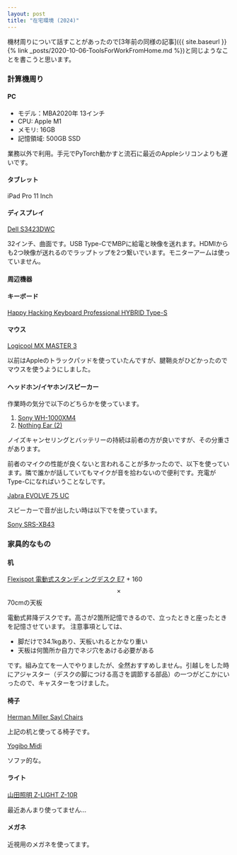 ```yaml
---
layout: post
title: "在宅環境 (2024)"
---
```


機材周りについて話すことがあったので[3年前の同様の記事]({{ site.baseurl }}{% link _posts/2020-10-06-ToolsForWorkFromHome.md %})と同じようなことを書こうと思います。

### 計算機周り

#### PC

- モデル：MBA2020年 13インチ
- CPU: Apple M1
- メモリ: 16GB
- 記憶領域: 500GB SSD

業務以外で利用。手元でPyTorch動かすと流石に最近のAppleシリコンよりも遅いです。

#### タブレット

iPad Pro 11 Inch

#### ディスプレイ

[Dell S3423DWC](https://www.dell.com/ja-jp/shop/dell-34-%E6%9B%B2%E9%9D%A2-usb-c-%E3%83%A2%E3%83%8B%E3%82%BF%E3%83%BC-s3423dwc/apd/210-beid/%E3%83%A2%E3%83%8B%E3%82%BF%E3%83%BC-%E3%83%A2%E3%83%8B%E3%82%BF%E3%83%BC%E3%82%A2%E3%82%AF%E3%82%BB%E3%82%B5%E3%83%AA%E3%83%BC)

32インチ、曲面です。USB Type-CでMBPに給電と映像を送れます。HDMIからも2つ映像が送れるのでラップトップを2つ繋いでいます。モニターアームは使っていません。

#### 周辺機器

#### キーボード

[Happy Hacking Keyboard Professional HYBRID Type-S](https://www.pfu.fujitsu.com/direct/hhkb/detail_pd-kb800bns.html)

#### マウス

[Logicool MX MASTER 3](https://www.logicool.co.jp/ja-jp/products/mice/mx-master-3s.910-006567.html)

以前はAppleのトラックパッドを使っていたんですが、腱鞘炎がひどかったのでマウスを使うようにしました。

#### ヘッドホン/イヤホン/スピーカー

作業時の気分で以下のどちらかを使っています。

1. [Sony WH-1000XM4](https://www.sony.jp/headphone/products/WH-1000XM4/)
2. [Nothing Ear (2)](https://jp.nothing.tech/products/ear-2)

ノイズキャンセリングとバッテリーの持続は前者の方が良いですが、その分重さがあります。

前者のマイクの性能が良くないと言われることが多かったので、以下を使っています。隣で誰かが話していてもマイクが音を拾わないので便利です。充電がType-Cになればいうことなしです。

[Jabra EVOLVE 75 UC](https://www.jabra.jp/supportpages/jabra-evolve-75#/#7599-838-109)

スピーカーで音が出したい時は以下でを使っています。

[Sony SRS-XB43](https://www.sony.jp/active-speaker/products/SRS-XB43/)

### 家具的なもの

#### 机

[Flexispot 電動式スタンディングデスク E7](https://flexispot.jp/desk/height-adjustable-desks/e7-set.html) + 160 $$\times$$ 70cmの天板

電動式昇降デスクです。高さが2箇所記憶できるので、立ったときと座ったときを記憶させています。
注意事項としては、

- 脚だけで34.1kgあり、天板いれるとかなり重い
- 天板は何箇所か自力でネジ穴をあける必要がある

です。組み立てを一人でやりましたが、全然おすすめしません。引越しをした時にアジャスター（デスクの脚につける高さを調節する部品）の一つがどこかにいったので、キャスターをつけました。

#### 椅子

[Herman Miller Sayl Chairs](https://www.hermanmiller.com/en_eur/products/seating/office-chairs/sayl-chairs/)

上記の机と使ってる椅子です。

[Yogibo Midi](https://yogibo.jp/products/detail/mid)

ソファ的な。

#### ライト

[山田照明 Z-LIGHT Z-10R](http://www.zlight.net/product/LED/Z-10R/)

最近あんまり使ってません…

#### メガネ

近視用のメガネを使ってます。
